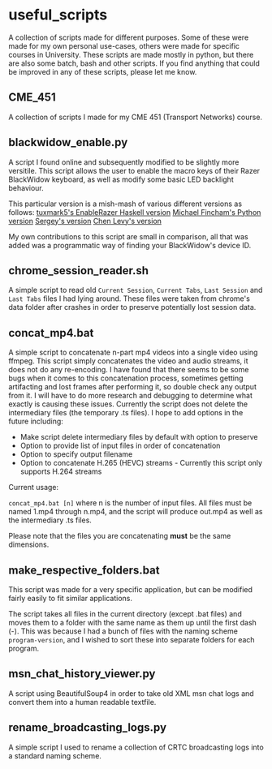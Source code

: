 # useful_scripts
A collection of scripts made for different purposes. Some of these were made for my own personal use-cases, others were made for specific courses in University. These scripts are made mostly in python, but there are also some batch, bash and other scripts. If you find anything that could be improved in any of these scripts, please let me know.

## CME_451
A collection of scripts I made for my CME 451 (Transport Networks) course.

## blackwidow_enable.py
A script I found online and subsequently modified to be slightly more versitile. This script allows the user to enable the macro keys of their Razer BlackWidow keyboard, as well as modify some basic LED backlight behaviour.

This particular version is a mish-mash of various different versions as follows:
[tuxmark5's EnableRazer Haskell version](https://github.com/tuxmark5/EnableRazer)
[Michael Fincham's Python version](https://finch.am/projects/blackwidow/)
[Sergey's version](https://superuser.com/a/474595)
[Chen Levy's version](https://superuser.com/a/696685)

My own contributions to this script are small in comparison, all that was added was a programmatic way of finding your BlackWidow's device ID.

## chrome_session_reader.sh
A simple script to read old `Current Session`, `Current Tabs`, `Last Session` and `Last Tabs` files I had lying around. These files were taken from chrome's data folder after crashes in order to preserve potentially lost session data.

## concat_mp4.bat
A simple script to concatenate n-part mp4 videos into a single video using ffmpeg. This script simply concatenates the video and audio streams, it does not do any re-encoding. I have found that there seems to be some bugs when it comes to this concatenation process, sometimes getting artifacting and lost frames after performing it, so double check any output from it. I will have to do more research and debugging to determine what exactly is causing these issues. Currently the script does not delete the intermediary files (the temporary .ts files). I hope to add options in the future including:
* Make script delete intermediary files by default with option to preserve
* Option to provide list of input files in order of concatenation
* Option to specify output filename
* Option to concatenate H.265 (HEVC) streams - Currently this script only supports H.264 streams

Current usage:

`concat_mp4.bat [n]` where n is the number of input files. All files must be named 1.mp4 through n.mp4, and the script will produce out.mp4 as well as the intermediary .ts files.

Please note that the files you are concatenating **must** be the same dimensions.

## make_respective_folders.bat
This script was made for a very specific application, but can be modified fairly easily to fit similar applications.

The script takes all files in the current directory (except .bat files) and moves them to a folder with the same name as them up until the first dash (-). This was because I had a bunch of files with the naming scheme `program-version`, and I wished to sort these into separate folders for each program.

## msn_chat_history_viewer.py
A script using BeautifulSoup4 in order to take old XML msn chat logs and convert them into a human readable textfile.

## rename_broadcasting_logs.py
A simple script I used to rename a collection of CRTC broadcasting logs into a standard naming scheme.

